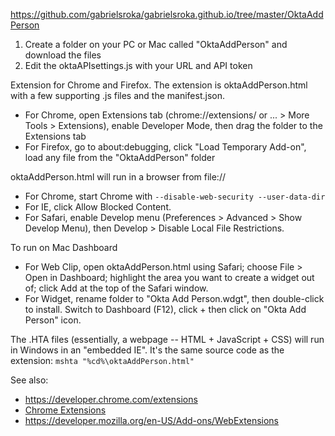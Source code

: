 https://github.com/gabrielsroka/gabrielsroka.github.io/tree/master/OktaAddPerson

1. Create a folder on your PC or Mac called "OktaAddPerson" and download the files
2. Edit the oktaAPIsettings.js with your URL and API token

Extension for Chrome and Firefox. The extension is oktaAddPerson.html with a few supporting .js files and the manifest.json.
* For Chrome, open Extensions tab (chrome://extensions/ or ... > More Tools > Extensions), enable Developer Mode, then drag the folder to the Extensions tab
* For Firefox, go to about:debugging, click "Load Temporary Add-on", load any file from the "OktaAddPerson" folder

oktaAddPerson.html will run in a browser from file://
* For Chrome, start Chrome with `--disable-web-security --user-data-dir`
* For IE, click Allow Blocked Content.
* For Safari, enable Develop menu (Preferences > Advanced > Show Develop Menu), then Develop > Disable Local File Restrictions.

To run on Mac Dashboard
* For Web Clip, open oktaAddPerson.html using Safari; choose File > Open in Dashboard; highlight the area you want to create a widget out of; click Add at the top of the Safari window.
* For Widget, rename folder to "Okta Add Person.wdgt", then double-click to install. Switch to Dashboard (F12), click + then click on "Okta Add Person" icon.


The .HTA files (essentially, a webpage -- HTML + JavaScript + CSS) will run in Windows in an "embedded IE". It's the same source code as the extension: `mshta "%cd%\oktaAddPerson.html"`

See also:
* https://developer.chrome.com/extensions
* [Chrome Extensions](https://developer.chrome.com/extensions)
* https://developer.mozilla.org/en-US/Add-ons/WebExtensions
